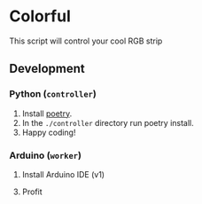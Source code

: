 # Colorful

This script will control your cool RGB strip

## Development

### Python (`controller`)

1. Install [poetry](https://python-poetry.org/).
2. In the `./controller` directory run poetry install.
3. Happy coding!

### Arduino (`worker`)

1. Install Arduino IDE (v1)
<!-- 2. ... TODO -->
3. Profit
